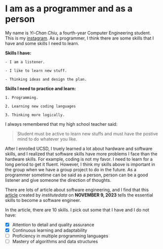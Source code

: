 # I am as a programmer and as a person
My name is _Yi-Chan Chiu_, a fourth-year Computer Engineering student. This is my [instagram](https://www.instagram.com/fc_chiu1113/). As a programmer, I think there are some skills that I have and some skills I need to learn.

**Skills I have:**
```
- I am a listener.

- I like to learn new stuff.

- Thinking ideas and design the plan.
```

**Skills I need to practice and learn:**
```
1. Programming.

2. Learning new coding languages

3. Thinking more logically.
```

I always remembered that my high school teacher said: 

> Student must be active to learn new stuffs and must have the postive mind to do whatever you like.

After I enrolled UCSD, I truely learned a lot about hardware and software skills, and I realized that software skills have more problems I face than the hardware skills. For example, coding is not my favor. I need to learn for a long period to get it fluent. However, I think my skills above is important in the group when we have a group project to do in the future. As a programmer sometime can be said as a person, person can be a good listener and give someone the direction of thoughts.

There are lots of article about software engineering, and I find that this [article](https://www.institutedata.com/us/blog/10-must-have-software-engineering-skills/) created by _institutedata_ on  **NOVEMBER 9, 2023** tells the essential skills to become a software engineer.

In the article, there are 10 skills. I pick out some that I have and I do not have:

- [x] Attention to detail and quality assurance
- [x] Continuous learning and adaptability
- [ ] Proficiency in multiple programming languages
- [ ] Mastery of algorithms and data structures
